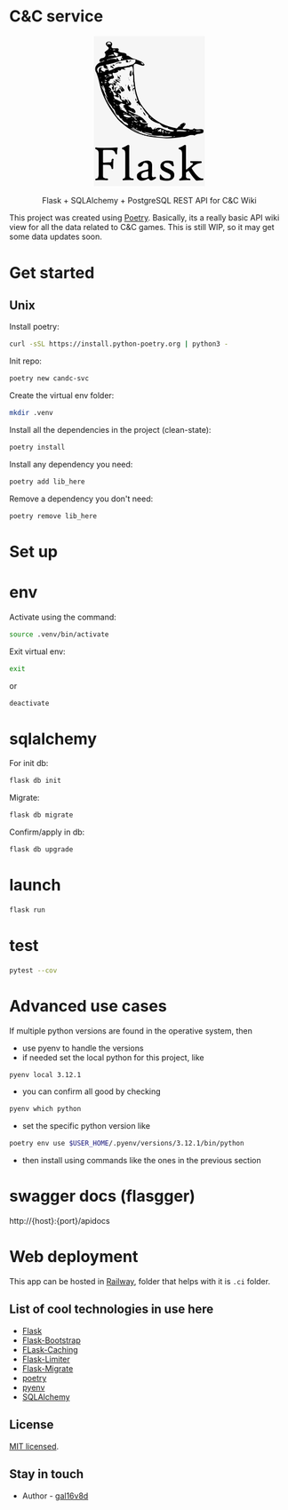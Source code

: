 # C&C service

<p align="center">
  <img width="200" src="flask-logo.png" alt="Flask logo">
  <p align="center">
    Flask + SQLAlchemy + PostgreSQL REST API for C&C Wiki
  </p>
</p>


This project was created using [Poetry](https://python-poetry.org/).
Basically, its a really basic API wiki view for all the data related to C&C games.
This is still WIP, so it may get some data updates soon.

# Get started

## Unix

Install poetry:

```bash
curl -sSL https://install.python-poetry.org | python3 -
```

Init repo:

```bash
poetry new candc-svc
```

Create the virtual env folder:

```bash
mkdir .venv
```

Install all the dependencies in the project (clean-state):

```bash
poetry install
```

Install any dependency you need:

```bash
poetry add lib_here
```

Remove a dependency you don't need:

```bash
poetry remove lib_here
```

# Set up

# env

Activate using the command:

```bash
source .venv/bin/activate
```

Exit virtual env:

```bash
exit
```

or

```bash
deactivate
```

# sqlalchemy

For init db:

```bash
flask db init
```

Migrate:

```bash
flask db migrate
```

Confirm/apply in db:

```bash
flask db upgrade
```

# launch

```bash
flask run
```

# test

```bash
pytest --cov
```

# Advanced use cases

If multiple python versions are found in the operative system, then
- use pyenv to handle the versions
- if needed set the local python for this project, like
```bash
pyenv local 3.12.1
```
- you can confirm all good by checking
```bash
pyenv which python
```
- set the specific python version like
```bash
poetry env use $USER_HOME/.pyenv/versions/3.12.1/bin/python
```
- then install using commands like the ones in the previous section

# swagger docs (flasgger)

http://{host}:{port}/apidocs

# Web deployment

This app can be hosted in [Railway](https://railway.app), folder that helps with it is `.ci` folder.

## List of cool technologies in use here

- [Flask](https://flask.palletsprojects.com/en/2.3.x/)
- [Flask-Bootstrap](https://pythonhosted.org/Flask-Bootstrap/)
- [FLask-Caching](https://flask-caching.readthedocs.io/en/latest/index.html)
- [Flask-Limiter](https://flask-limiter.readthedocs.io/en/stable/)
- [Flask-Migrate](https://flask-migrate.readthedocs.io/en/latest/index.html)
- [poetry](https://python-poetry.org/)
- [pyenv](https://github.com/pyenv/pyenv)
- [SQLAlchemy](https://www.sqlalchemy.org/)

## License

[MIT licensed](LICENSE).

## Stay in touch

- Author - [gal16v8d](https://github.com/gal16v8d)